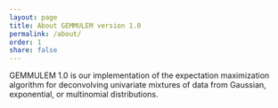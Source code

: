 ```yaml
---
layout: page
title: About GEMMULEM version 1.0
permalink: /about/
order: 1
share: false
---
```


GEMMULEM 1.0 is our implementation of the expectation maximization algorithm for deconvolving 
univariate mixtures of data from Gaussian, exponential, or multinomial distributions. 
